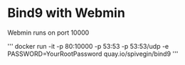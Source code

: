 # Bind9 with Webmin

Webmin runs on port 10000

'''
docker run -it -p 80:10000 -p 53:53 -p 53:53/udp -e PASSWORD=YourRootPassword quay.io/spivegin/bind9
'''

